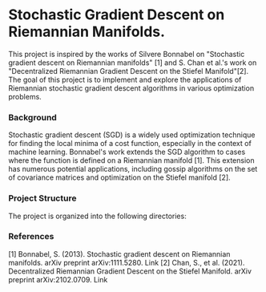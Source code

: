 # Stochastic Gradient Descent on Riemannian Manifolds.

This project is inspired by the works of Silvere Bonnabel on "Stochastic gradient descent on Riemannian manifolds" [1] and S. Chan et al.'s work on "Decentralized Riemannian Gradient Descent on the Stiefel Manifold"[2]. The goal of this project is to implement and explore the applications of Riemannian stochastic gradient descent algorithms in various optimization problems.

### Background
Stochastic gradient descent (SGD) is a widely used optimization technique for finding the local minima of a cost function, especially in the context of machine learning. Bonnabel's work extends the SGD algorithm to cases where the function is defined on a Riemannian manifold [1]. 
This extension has numerous potential applications, including gossip algorithms on the set of covariance matrices and optimization on the Stiefel manifold [2].

### Project Structure
The project is organized into the following directories:




### References
[1] Bonnabel, S. (2013). Stochastic gradient descent on Riemannian manifolds. arXiv preprint arXiv:1111.5280. Link
[2] Chan, S., et al. (2021). Decentralized Riemannian Gradient Descent on the Stiefel Manifold. arXiv preprint arXiv:2102.0709. Link

